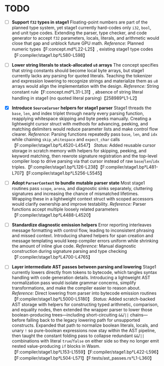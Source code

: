 # TODO

- [ ] **Support `f32` types in stage1**
  Floating-point numbers are part of the planned type system, yet stage1 currently hard-codes only `i32`, `bool`, and unit type codes. Extending the parser, type checker, and code generator to accept `f32` parameters, locals, literals, and arithmetic would close that gap and unblock future GPU math.
  *Reference:* Planned numeric types【F:concept.md†L22-L25】, existing stage1 type codes【F:compiler/stage1.bp†L580-L598】

- [ ] **Lower string literals to stack-allocated `u8` arrays**
  The concept specifies that string constants should become local byte arrays, but stage1 currently lacks any parsing for quoted literals. Teaching the tokenizer and expression lowering to recognize strings and materialize them as `u8` arrays would align the implementation with the design.
  *Reference:* String constant rule【F:concept.md†L31-L31】, absence of string literal handling in stage1 (no quoted literal parsing)【258989†L1-L2】

- [x] **Introduce `SourceCursor` helpers for stage1 parser**
  Stage1 threads the `base`, `len`, and index triplet through nearly every parsing function, reapplying whitespace skipping and byte peeks manually. Creating a lightweight cursor struct with methods for advancing, peeking, and matching delimiters would reduce parameter lists and make control flow clearer.
  *Reference:* Parsing functions repeatedly pass `base`, `len`, and `idx` while chaining `skip_whitespace` and `expect_char` calls【F:compiler/stage1.bp†L4520-L4547】
  *Status:* Added reusable cursor storage in scratch memory with helpers for skipping, peeking, and keyword matching, then rewrote signature registration and the top-level compiler loop to drive parsing via that cursor instead of raw `base`/`len`/`idx` triples.【F:compiler/stage1.bp†L126-L238】【F:compiler/stage1.bp†L481-L707】【F:compiler/stage1.bp†L5256-L5545】

- [ ] **Adopt `ParserContext` to bundle mutable parser state**
  Most stage1 routines pass `scope`, `arena`, and diagnostic sinks separately, cluttering signatures and increasing the chance of mismatched lifetimes. Wrapping these in a lightweight context struct with scoped accessors would clarify ownership and improve testability.
  *Reference:* Parser functions accept multiple loosely related parameters【F:compiler/stage1.bp†L4488-L4520】

- [ ] **Standardize diagnostic emission helpers**
  Error reporting interleaves message formatting with control flow, leading to inconsistent phrasing and missed context. Introducing shared helpers for span creation and message templating would keep compiler errors uniform while shrinking the amount of inline glue code.
  *Reference:* Manual diagnostic construction during signature parsing and type checking【F:compiler/stage1.bp†L4700-L4765】

- [ ] **Layer intermediate AST passes between parsing and lowering**
  Stage1 currently lowers directly from tokens to bytecode, which tangles syntax handling with code generation details. Introducing a lightweight AST normalization pass would isolate grammar concerns, simplify transformations, and make the compiler easier to reason about.
  *Reference:* Direct lowering from parser into bytecode emission routines【F:compiler/stage1.bp†L5000-L5180】
  *Status:* Added scratch-backed AST storage with helpers for constructing typed arithmetic, comparison, and equality nodes, then extended the wrapper parser to lower those boolean-producing trees—including short-circuiting `&&`/`||` chains—before falling back to the legacy lowering path for unsupported constructs. Expanded that path to normalize boolean literals, locals, and unary `!` so pure-boolean expressions now stay within the AST pipeline, then taught the constant folding pass to collapse redundant `&&`/`||` combinations with literal `true`/`false` on either side so they no longer emit nested value-producing `if` blocks in Wasm.【F:compiler/stage1.bp†L153-L1559】【F:compiler/stage1.bp†L422-L596】【F:compiler/stage1.bp†L504-L571】【F:tests/ast_passes.rs†L1-L360】
